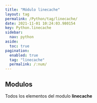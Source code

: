 ```yaml
---
title: "Módulo linecache"
layout: tag
permalink: /Python/tag/linecache/
date: 2021-11-01 10:24:03.980154
key: Python.linecache
sidebar: 
  nav: python
aside: 
  toc: true
pagination: 
  enabled: true
  tag: "linecache"
  permalink: /:num/
---
```


<h2>Modulos</h2>
Todos los elementos del modulo <strong>linecache</strong>
